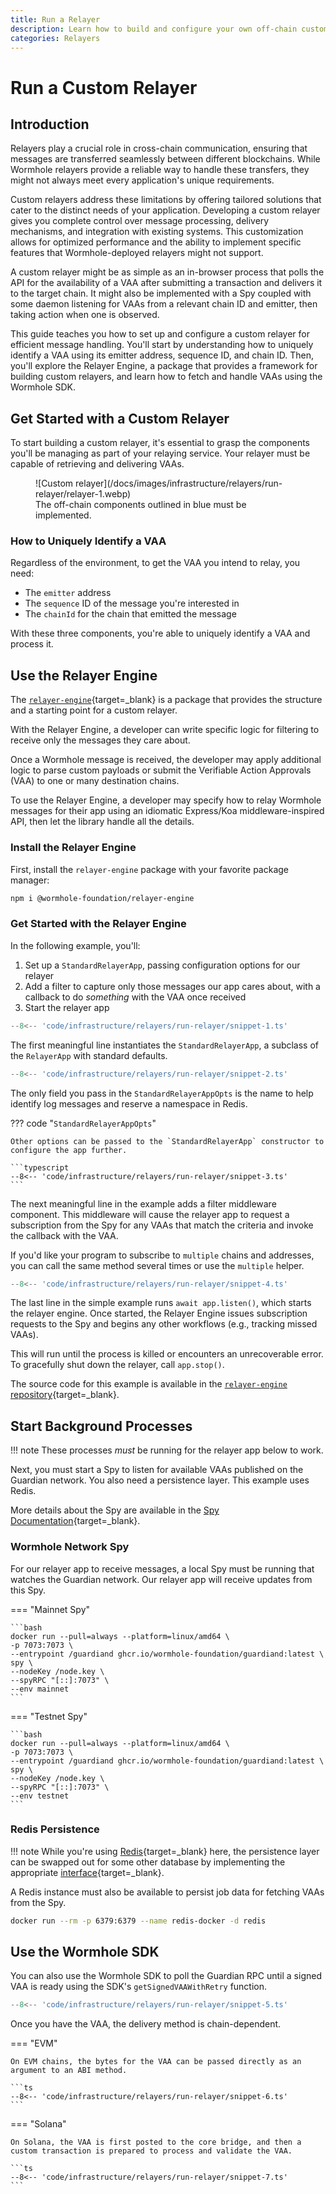 ```yaml
---
title: Run a Relayer
description: Learn how to build and configure your own off-chain custom relaying solution to relay Wormhole messages for your applications using the Relayer Engine.
categories: Relayers
---
```


# Run a Custom Relayer

## Introduction

Relayers play a crucial role in cross-chain communication, ensuring that messages are transferred seamlessly between different blockchains. While Wormhole relayers provide a reliable way to handle these transfers, they might not always meet every application's unique requirements.

Custom relayers address these limitations by offering tailored solutions that cater to the distinct needs of your application. Developing a custom relayer gives you complete control over message processing, delivery mechanisms, and integration with existing systems. This customization allows for optimized performance and the ability to implement specific features that Wormhole-deployed relayers might not support.

A custom relayer might be as simple as an in-browser process that polls the API for the availability of a VAA after submitting a transaction and delivers it to the target chain. It might also be implemented with a Spy coupled with some daemon listening for VAAs from a relevant chain ID and emitter, then taking action when one is observed.

This guide teaches you how to set up and configure a custom relayer for efficient message handling. You'll start by understanding how to uniquely identify a VAA using its emitter address, sequence ID, and chain ID. Then, you'll explore the Relayer Engine, a package that provides a framework for building custom relayers, and learn how to fetch and handle VAAs using the Wormhole SDK.

## Get Started with a Custom Relayer

To start building a custom relayer, it's essential to grasp the components you'll be managing as part of your relaying service. Your relayer must be capable of retrieving and delivering VAAs.

<figure markdown="span">
  ![Custom relayer](/docs/images/infrastructure/relayers/run-relayer/relayer-1.webp)
  <figcaption>The off-chain components outlined in blue must be implemented.</figcaption>
</figure>

### How to Uniquely Identify a VAA

Regardless of the environment, to get the VAA you intend to relay, you need:

- The `emitter` address
- The `sequence` ID of the message you're interested in
- The `chainId` for the chain that emitted the message

With these three components, you're able to uniquely identify a VAA and process it.

## Use the Relayer Engine

The [`relayer-engine`](https://github.com/wormhole-foundation/relayer-engine){target=\_blank} is a package that provides the structure and a starting point for a custom relayer.

With the Relayer Engine, a developer can write specific logic for filtering to receive only the messages they care about.

Once a Wormhole message is received, the developer may apply additional logic to parse custom payloads or submit the Verifiable Action Approvals (VAA) to one or many destination chains.

To use the Relayer Engine, a developer may specify how to relay Wormhole messages for their app using an idiomatic Express/Koa middleware-inspired API, then let the library handle all the details.

### Install the Relayer Engine

First, install the `relayer-engine` package with your favorite package manager:

```bash
npm i @wormhole-foundation/relayer-engine
```

### Get Started with the Relayer Engine

In the following example, you'll:

1. Set up a `StandardRelayerApp`, passing configuration options for our relayer
2. Add a filter to capture only those messages our app cares about, with a callback to do _something_ with the VAA once received
3. Start the relayer app

```typescript
--8<-- 'code/infrastructure/relayers/run-relayer/snippet-1.ts'
```

The first meaningful line instantiates the `StandardRelayerApp`, a subclass of the `RelayerApp` with standard defaults.

```typescript
--8<-- 'code/infrastructure/relayers/run-relayer/snippet-2.ts'
```

The only field you pass in the `StandardRelayerAppOpts` is the name to help identify log messages and reserve a namespace in Redis.

??? code "`StandardRelayerAppOpts`"

    Other options can be passed to the `StandardRelayerApp` constructor to configure the app further.

    ```typescript
    --8<-- 'code/infrastructure/relayers/run-relayer/snippet-3.ts'
    ```

The next meaningful line in the example adds a filter middleware component. This middleware will cause the relayer app to request a subscription from the Spy for any VAAs that match the criteria and invoke the callback with the VAA.

If you'd like your program to subscribe to `multiple` chains and addresses, you can call the same method several times or use the `multiple` helper.

```typescript
--8<-- 'code/infrastructure/relayers/run-relayer/snippet-4.ts'
```

The last line in the simple example runs `await app.listen()`, which starts the relayer engine. Once started, the Relayer Engine issues subscription requests to the Spy and begins any other workflows (e.g., tracking missed VAAs).

This will run until the process is killed or encounters an unrecoverable error. To gracefully shut down the relayer, call `app.stop()`.

The source code for this example is available in the [`relayer-engine` repository](https://github.com/wormhole-foundation/relayer-engine/blob/main/examples/simple/src/app.ts){target=\_blank}.

## Start Background Processes

!!! note
    These processes _must_ be running for the relayer app below to work.

Next, you must start a Spy to listen for available VAAs published on the Guardian network. You also need a persistence layer. This example uses Redis.

More details about the Spy are available in the [Spy Documentation](/docs/learn/infrastructure/spy){target=\_blank}.

### Wormhole Network Spy

For our relayer app to receive messages, a local Spy must be running that watches the Guardian network. Our relayer app will receive updates from this Spy.

=== "Mainnet Spy"

    ```bash
    docker run --pull=always --platform=linux/amd64 \
    -p 7073:7073 \
    --entrypoint /guardiand ghcr.io/wormhole-foundation/guardiand:latest \
    spy \
    --nodeKey /node.key \
    --spyRPC "[::]:7073" \
    --env mainnet
    ```

=== "Testnet Spy"

    ```bash
    docker run --pull=always --platform=linux/amd64 \
    -p 7073:7073 \
    --entrypoint /guardiand ghcr.io/wormhole-foundation/guardiand:latest \
    spy \
    --nodeKey /node.key \
    --spyRPC "[::]:7073" \
    --env testnet   
    ```

### Redis Persistence

!!! note
    While you're using [Redis](https://redis.io/docs/latest/develop/get-started/){target=\_blank} here, the persistence layer can be swapped out for some other database by implementing the appropriate [interface](https://github.com/wormhole-foundation/relayer-engine/blob/main/relayer/storage/redis-storage.ts){target=\_blank}.

A Redis instance must also be available to persist job data for fetching VAAs from the Spy.

```bash
docker run --rm -p 6379:6379 --name redis-docker -d redis
```

## Use the Wormhole SDK

You can also use the Wormhole SDK to poll the Guardian RPC until a signed VAA is ready using the SDK's `getSignedVAAWithRetry` function.

```ts
--8<-- 'code/infrastructure/relayers/run-relayer/snippet-5.ts'
```

Once you have the VAA, the delivery method is chain-dependent.

=== "EVM"

    On EVM chains, the bytes for the VAA can be passed directly as an argument to an ABI method.

    ```ts
    --8<-- 'code/infrastructure/relayers/run-relayer/snippet-6.ts'
    ```

=== "Solana"

    On Solana, the VAA is first posted to the core bridge, and then a custom transaction is prepared to process and validate the VAA. 

    ```ts
    --8<-- 'code/infrastructure/relayers/run-relayer/snippet-7.ts'
    ```
